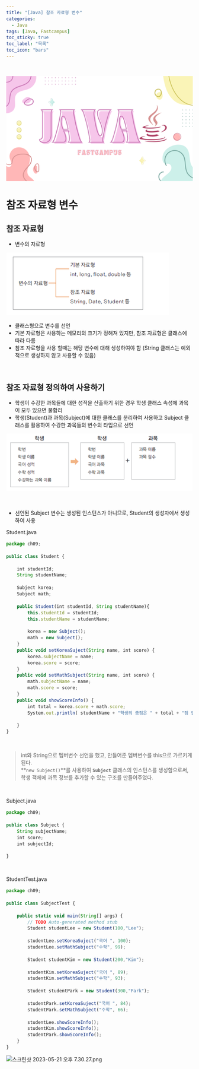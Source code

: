 ```yaml
---
title: "[Java] 참조 자료형 변수"
categories:
  - Java
tags: [Java, Fastcampus]
toc_sticky: true
toc_label: "목록"
toc_icon: "bars"
---
```


<br>

![Untitled](https://github.com/solfany/solfany.github.io/blob/master/blog/blog-main/fast-main.png?raw=true)

# 참조 자료형 변수

## 참조 자료형

- 변수의 자료형

![Untitled](https://github.com/solfany/solfany.github.io/blob/master/blog/FC05-java/POST1.png?raw=true)

- 클래스형으로 변수를 선언
- 기본 자료형은 사용하는 메모리의 크기가 정해져 있지만, 참조 자료형은 클래스에 따라 다름
- 참조 자료형을 사용 할때는 해당 변수에 대해 생성하여야 함
  (String 클래스는 예외적으로 생성하지 않고 사용할 수 있음)

<br>

## 참조 자료형 정의하여 사용하기

- 학생이 수강한 과목들에 대한 성적을 산출하기 위한 경우 학생 클래스 속성에 과목이 모두 있으면 불합리
- 학생(Student)과 과목(Subject)에 대한 클래스를 분리하여 사용하고 Subject 클래스를 활용하여 수강한 과목들의 변수의 타입으로 선언

![Untitled](https://github.com/solfany/solfany.github.io/blob/master/blog/FC05-java/POST2.png?raw=true)

<br>

- 선언된 Subject 변수는 생성된 인스턴스가 아니므로, Student의 생성자에서 생성하여 사용

Student.java

```jsx
package ch09;

public class Student {

	int studentId;
	String studentName;

	Subject korea;
	Subject math;

	public Student(int studentId, String studentName){
		this.studentId = studentId;
		this.studentName = studentName;

		korea = new Subject();
		math = new Subject();
	}
	public void setKoreaSuject(String name, int score) {
		korea.subjectName = name;
		korea.score = score;
	}
	public void setMathSubject(String name, int score) {
		math.subjectName = name;
		math.score = score;
	}
	public void showScoreInfo() {
		int total = korea.score + math.score;
		System.out.println( studentName + "학생의 총점은 " + total + "점 입니다.");

	}
}
```

<br>

> int와 String으로 멤버변수 선언을 했고,
> 만들어준 멤버변수를 this으로 가르키게 된다.  
> **`new Subject()`**를 사용하여 **`Subject`** 클래스의 인스턴스를 생성함으로써, 학생 객체에 과목 정보를 추가할 수 있는 구조를 만들어주었다.

<br>

Subject.java

```jsx
package ch09;

public class Subject {
	String subjectName;
	int score;
	int subjectId;

}
```

<br>

StudentTest.java

```jsx
package ch09;

public class SubjectTest {

	public static void main(String[] args) {
		// TODO Auto-generated method stub
		Student studentLee = new Student(100,"Lee");

		studentLee.setKoreaSuject("국어 ", 100);
		studentLee.setMathSubject("수학", 99);

		Student studentKim = new Student(200,"Kim");

		studentKim.setKoreaSuject("국어 ", 89);
		studentKim.setMathSubject("수학", 93);

		Student studentPark = new Student(300,"Park");

		studentPark.setKoreaSuject("국어 ", 84);
		studentPark.setMathSubject("수학", 66);

		studentLee.showScoreInfo();
		studentKim.showScoreInfo();
		studentPark.showScoreInfo();
	}
}
```

![스크린샷 2023-05-21 오후 7.30.27.png](https://s3-us-west-2.amazonaws.com/secure.notion-static.com/62a7cebf-675c-4042-b105-88fea7c596af/%E1%84%89%E1%85%B3%E1%84%8F%E1%85%B3%E1%84%85%E1%85%B5%E1%86%AB%E1%84%89%E1%85%A3%E1%86%BA_2023-05-21_%E1%84%8B%E1%85%A9%E1%84%92%E1%85%AE_7.30.27.png)
